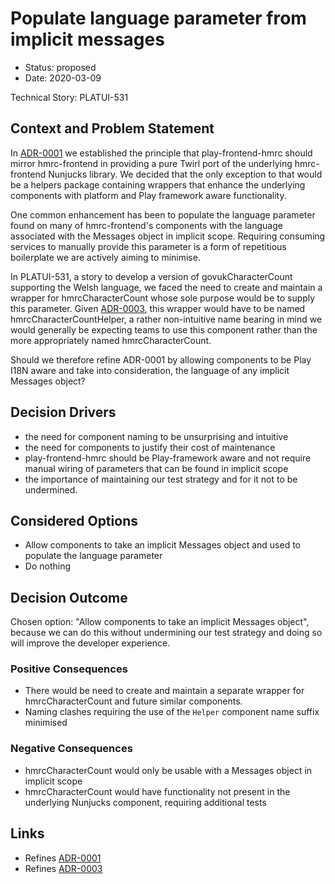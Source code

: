 # Populate language parameter from implicit messages

* Status: proposed
* Date: 2020-03-09

Technical Story: PLATUI-531

## Context and Problem Statement

In [ADR-0001](0001-play-frontend-hmrc-mirrors-hmrc-frontend.md) we established 
the principle that play-frontend-hmrc should mirror hmrc-frontend
in providing a pure Twirl port of the underlying hmrc-frontend Nunjucks library. We decided that the only
exception to that would be a helpers package containing wrappers that enhance the underlying components with
platform and Play framework aware functionality.

One common enhancement has been to populate the language parameter found on many of hmrc-frontend's
components with the language associated with the Messages object in implicit scope. Requiring consuming
services to manually provide this parameter is a form of repetitious boilerplate we are actively
aiming to minimise.

In PLATUI-531, a story to develop a version of govukCharacterCount supporting the Welsh
language, we faced the need to create and maintain a wrapper for hmrcCharacterCount whose sole purpose would be to supply
this parameter. Given [ADR-0003](0003-use-the-suffix-helpers-for-helper-components.md), this wrapper would have to be named
hmrcCharacterCountHelper, a rather non-intuitive name bearing in mind we would generally be expecting 
teams to use this component rather than the more appropriately named hmrcCharacterCount.

Should we therefore refine ADR-0001 by allowing components to be Play I18N aware and take into consideration,
the language of any implicit Messages object?

## Decision Drivers

* the need for component naming to be unsurprising and intuitive
* the need for components to justify their cost of maintenance
* play-frontend-hmrc should be Play-framework aware and not require manual wiring of parameters
that can be found in implicit scope 
* the importance of maintaining our test strategy and for it not to be undermined.

## Considered Options

* Allow components to take an implicit Messages object and used to populate the language parameter
* Do nothing

## Decision Outcome

Chosen option: "Allow components to take an implicit Messages object", because we can do this without
undermining our test strategy and doing so will improve the developer experience.

### Positive Consequences

* There would be need to create and maintain a separate wrapper for hmrcCharacterCount and
future similar components.
* Naming clashes requiring the use of the `Helper` component name suffix minimised

### Negative Consequences

* hmrcCharacterCount would only be usable with a Messages object in implicit scope
* hmrcCharacterCount would have functionality not present in the underlying Nunjucks component, 
requiring additional tests

## Links

* Refines [ADR-0001](0001-play-frontend-hmrc-mirrors-hmrc-frontend.md)
* Refines [ADR-0003](0003-use-the-suffix-helpers-for-helper-components.md)
